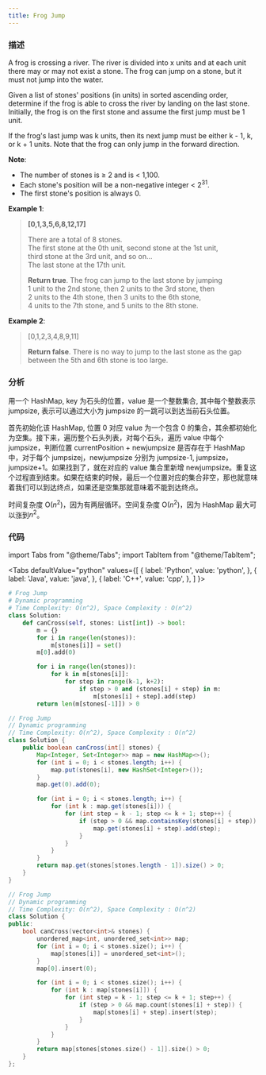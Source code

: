 ```yaml
---
title: Frog Jump
---
```


### 描述

A frog is crossing a river. The river is divided into x units and at each unit there may or may not exist a stone. The frog can jump on a stone, but it must not jump into the water.

Given a list of stones' positions (in units) in sorted ascending order, determine if the frog is able to cross the river by landing on the last stone. Initially, the frog is on the first stone and assume the first jump must be 1 unit.

If the frog's last jump was k units, then its next jump must be either k - 1, k, or k + 1 units. Note that the frog can only jump in the forward direction.

**Note**:

- The number of stones is ≥ 2 and is < 1,100.
- Each stone's position will be a non-negative integer < $2^{31}$.
- The first stone's position is always 0.

**Example 1**:

> **[0,1,3,5,6,8,12,17]**
>
> There are a total of 8 stones.  
> The first stone at the 0th unit, second stone at the 1st unit,  
> third stone at the 3rd unit, and so on...  
> The last stone at the 17th unit.
>
> **Return true**. The frog can jump to the last stone by jumping  
> 1 unit to the 2nd stone, then 2 units to the 3rd stone, then  
> 2 units to the 4th stone, then 3 units to the 6th stone,  
> 4 units to the 7th stone, and 5 units to the 8th stone.

**Example 2**:

> [0,1,2,3,4,8,9,11]
>
> **Return false**. There is no way to jump to the last stone as
> the gap between the 5th and 6th stone is too large.

### 分析

用一个 HashMap, key 为石头的位置，value 是一个整数集合, 其中每个整数表示 jumpsize, 表示可以通过大小为 jumpsize 的一跳可以到达当前石头位置。

首先初始化该 HashMap, 位置 0 对应 value 为一个包含 0 的集合，其余都初始化为空集。接下来，遍历整个石头列表，对每个石头，遍历 value 中每个 jumpsize，判断位置 currentPosition + newjumpsize 是否存在于 HashMap 中，对于每个 jumpsizej，newjumpsize 分别为 jumpsize-1, jumpsize，jumpsize+1。如果找到了，就在对应的 value 集合里新增 newjumpsize。重复这个过程直到结束。如果在结束的时候，最后一个位置对应的集合非空，那也就意味着我们可以到达终点，如果还是空集那就意味着不能到达终点。

时间复杂度 O($n^2$)，因为有两层循环。空间复杂度 O($n^2$)，因为 HashMap 最大可以涨到$n^2$。

### 代码

import Tabs from "@theme/Tabs";
import TabItem from "@theme/TabItem";

<Tabs
defaultValue="python"
values={[
{ label: 'Python', value: 'python', },
{ label: 'Java', value: 'java', },
{ label: 'C++', value: 'cpp', },
]
}>
<TabItem value="python">

```python
# Frog Jump
# Dynamic programming
# Time Complexity: O(n^2), Space Complexity : O(n^2)
class Solution:
    def canCross(self, stones: List[int]) -> bool:
        m = {}
        for i in range(len(stones)):
            m[stones[i]] = set()
        m[0].add(0)

        for i in range(len(stones)):
            for k in m[stones[i]]:
                for step in range(k-1, k+2):
                    if step > 0 and (stones[i] + step) in m:
                        m[stones[i] + step].add(step)
        return len(m[stones[-1]]) > 0
```

</TabItem>
<TabItem value="java">

```java
// Frog Jump
// Dynamic programming
// Time Complexity: O(n^2), Space Complexity : O(n^2)
class Solution {
    public boolean canCross(int[] stones) {
        Map<Integer, Set<Integer>> map = new HashMap<>();
        for (int i = 0; i < stones.length; i++) {
            map.put(stones[i], new HashSet<Integer>());
        }
        map.get(0).add(0);

        for (int i = 0; i < stones.length; i++) {
            for (int k : map.get(stones[i])) {
                for (int step = k - 1; step <= k + 1; step++) {
                    if (step > 0 && map.containsKey(stones[i] + step)) {
                        map.get(stones[i] + step).add(step);
                    }
                }
            }
        }
        return map.get(stones[stones.length - 1]).size() > 0;
    }
}
```

</TabItem>
<TabItem value="cpp">

```cpp
// Frog Jump
// Dynamic programming
// Time Complexity: O(n^2), Space Complexity : O(n^2)
class Solution {
public:
    bool canCross(vector<int>& stones) {
        unordered_map<int, unordered_set<int>> map;
        for (int i = 0; i < stones.size(); i++) {
            map[stones[i]] = unordered_set<int>();
        }
        map[0].insert(0);

        for (int i = 0; i < stones.size(); i++) {
            for (int k : map[stones[i]]) {
                for (int step = k - 1; step <= k + 1; step++) {
                    if (step > 0 && map.count(stones[i] + step)) {
                        map[stones[i] + step].insert(step);
                    }
                }
            }
        }
        return map[stones[stones.size() - 1]].size() > 0;
    }
};

```

</TabItem>
</Tabs>
